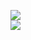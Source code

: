 [![](https://img.shields.io/badge/Made%20With-Github%20Spray-lightgrey.svg?style=for-the-badge&logo=github)](https://github.com/Annihil/github-spray#2790)  
[![](https://i.imgur.com/2DrTn0Z.gif)](https://github.com/Annihil/github-spray)